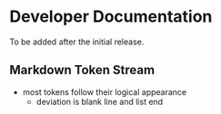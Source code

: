 # Developer Documentation

To be added after the initial release.

## Markdown Token Stream

- most tokens follow their logical appearance
  - deviation is blank line and list end
